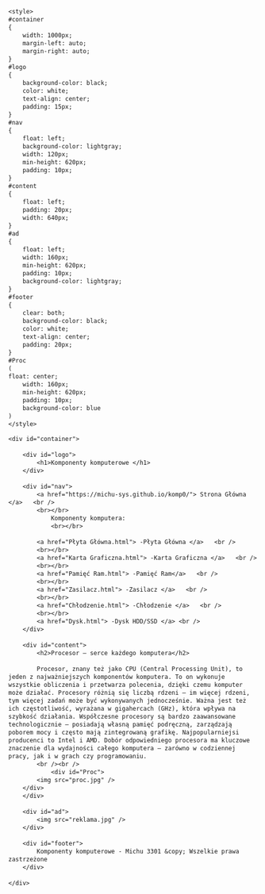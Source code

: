 <!DOCTYPE HTML>
<html lang="pl">
<head>
	<meta charset="utf-8" />
	<title>Komponenty komputerowe </title>
	<meta name="description" content="Serwis prezentuje komponenty komputerowe. Sprawdź, czy znasz je wszystkie" />
	<meta name="keywords" content="komputery, procesory, karty greficzne, GPU, CPU , płyta główna, ziemniak" />
	<meta http-equiv="X-UA-Compatible" content="IE=edge,chrome=1" />
	
	<style>
	#container
	{
		width: 1000px;
		margin-left: auto;
		margin-right: auto;
	}
	#logo
	{
		background-color: black;
		color: white;
		text-align: center;
		padding: 15px;
	}
	#nav
	{
		float: left;
		background-color: lightgray;
		width: 120px;
		min-height: 620px;
		padding: 10px;
	}
	#content
	{
		float: left;
		padding: 20px;
		width: 640px;
	}
	#ad
	{
		float: left;
		width: 160px;
		min-height: 620px;
		padding: 10px;
		background-color: lightgray;
	}
	#footer
	{
		clear: both;
		background-color: black;
		color: white;
		text-align: center;
		padding: 20px;
	}	
	#Proc
	(
	float: center;
		width: 160px;
		min-height: 620px;
		padding: 10px;
		background-color: blue
    )
	</style>

</head>

<body>

	<div id="container">
	
		<div id="logo">
			<h1>Komponenty komputerowe </h1>
		</div>
	
		<div id="nav">
			<a href="https://michu-sys.github.io/komp0/"> Strona Główna </a>   <br />
			<br></br>
				Komponenty komputera:
				<br></br>
				
			<a href="Płyta Główna.html"> -Płyta Główna </a>   <br />
			<br></br>
			<a href="Karta Graficzna.html"> -Karta Graficzna </a>   <br />
			<br></br>
		    <a href="Pamięć Ram.html"> -Pamięć Ram</a>   <br />
			<br></br>
			<a href="Zasilacz.html"> -Zasilacz </a>   <br />
			<br></br>
			<a href="Chłodzenie.html"> -Chłodzenie </a>   <br />
			<br></br>
			<a href="Dysk.html"> -Dysk HDD/SSD </a> <br />
		</div>
		
		<div id="content">
			<h2>Procesor – serce każdego komputera</h2>
			
			Procesor, znany też jako CPU (Central Processing Unit), to jeden z najważniejszych komponentów komputera. To on wykonuje wszystkie obliczenia i przetwarza polecenia, dzięki czemu komputer może działać. Procesory różnią się liczbą rdzeni – im więcej rdzeni, tym więcej zadań może być wykonywanych jednocześnie. Ważna jest też ich częstotliwość, wyrażana w gigahercach (GHz), która wpływa na szybkość działania. Współczesne procesory są bardzo zaawansowane technologicznie – posiadają własną pamięć podręczną, zarządzają poborem mocy i często mają zintegrowaną grafikę. Najpopularniejsi producenci to Intel i AMD. Dobór odpowiedniego procesora ma kluczowe znaczenie dla wydajności całego komputera – zarówno w codziennej pracy, jak i w grach czy programowaniu.
			<br /><br />			
            	<div id="Proc">
			<img src="proc.jpg" />
		</div>
		</div>
		
		<div id="ad">
			<img src="reklama.jpg" />
		</div>
		
		<div id="footer">
			Komponenty komputerowe - Michu 3301 &copy; Wszelkie prawa zastrzeżone
		</div>
	
	</div>

</body>
</html>
